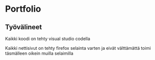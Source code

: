 # Portfolio

## Työvälineet
Kaikki koodi on tehty visual studio codella

Kaikki nettisivut on tehty firefox selainta varten ja eivät välttämättä toimi täsmälleen oikein muilla selaimilla